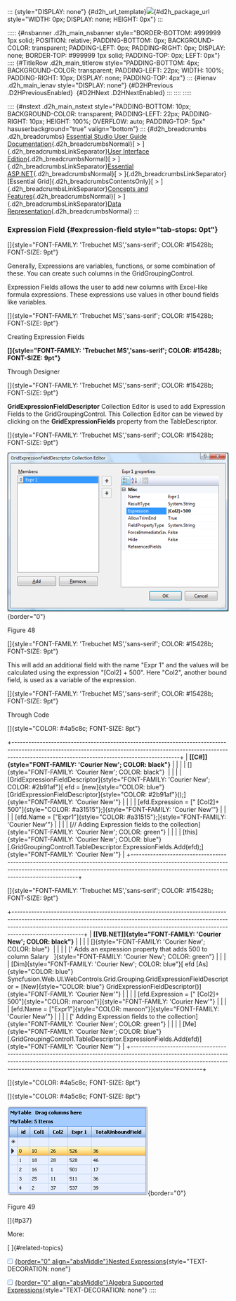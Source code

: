 ::: {style="DISPLAY: none"}
[](ms-xhelp:///?Id=d2h_url_template){#d2h_url_template}![](!package_url!){#d2h_package_url style="WIDTH: 0px; DISPLAY: none; HEIGHT: 0px"}
:::

::::: {#nsbanner .d2h_main_nsbanner style="BORDER-BOTTOM: #999999 1px solid; POSITION: relative; PADDING-BOTTOM: 0px; BACKGROUND-COLOR: transparent; PADDING-LEFT: 0px; PADDING-RIGHT: 0px; DISPLAY: none; BORDER-TOP: #999999 1px solid; PADDING-TOP: 0px; LEFT: 0px"}
:::: {#TitleRow .d2h_main_titlerow style="PADDING-BOTTOM: 4px; BACKGROUND-COLOR: transparent; PADDING-LEFT: 22px; WIDTH: 100%; PADDING-RIGHT: 10px; DISPLAY: none; PADDING-TOP: 4px"}
::: {#ienav .d2h_main_ienav style="DISPLAY: none"}
[](ms-xhelp:///?Id=a5917078-cd74-4900-84f7-bdea1da36f8b){#D2HPrevious .D2HPreviousEnabled}  [](ms-xhelp:///?Id=0382a08c-9c28-4779-9363-9bafb096cd7f){#D2HNext .D2HNextEnabled}
:::
::::
:::::

:::: {#nstext .d2h_main_nstext style="PADDING-BOTTOM: 10px; BACKGROUND-COLOR: transparent; PADDING-LEFT: 22px; PADDING-RIGHT: 10px; HEIGHT: 100%; OVERFLOW: auto; PADDING-TOP: 5px" hasuserbackground="true" valign="bottom"}
::: {#d2h_breadcrumbs .d2h_breadcrumbs}
[Essential Studio User Guide Documentation](ms-xhelp:///?Id=12457748-09e3-4d74-a240-8e049cedf030){.d2h_breadcrumbsNormal}[ \> ]{.d2h_breadcrumbsLinkSeparator}[User Interface Edition](ms-xhelp:///?Id=c29296b7-531c-413b-a0ec-488ca1f7f669){.d2h_breadcrumbsNormal}[ \> ]{.d2h_breadcrumbsLinkSeparator}[Essential ASP.NET](ms-xhelp:///?Id=25c35330-c127-4dad-9a92-ed79dc7261a6){.d2h_breadcrumbsNormal}[ \> ]{.d2h_breadcrumbsLinkSeparator}[Essential Grid]{.d2h_breadcrumbsContentsOnly}[ \> ]{.d2h_breadcrumbsLinkSeparator}[Concepts and Features](ms-xhelp:///?Id=9e489974-524d-457c-9881-e458b1321685){.d2h_breadcrumbsNormal}[ \> ]{.d2h_breadcrumbsLinkSeparator}[Data Representation](ms-xhelp:///?Id=655eb33e-7999-4728-9936-2c769f430e87){.d2h_breadcrumbsNormal}
:::

### Expression Field {#expression-field style="tab-stops: 0pt"}

[]{style="FONT-FAMILY: 'Trebuchet MS','sans-serif'; COLOR: #15428b; FONT-SIZE: 9pt"} 

Generally, Expressions are variables, functions, or some combination of these. You can create such columns in the GridGroupingControl.

Expression Fields allows the user to add new columns with Excel-like formula expressions. These expressions use values in other bound fields like variables.

[]{style="FONT-FAMILY: 'Trebuchet MS','sans-serif'; COLOR: #15428b; FONT-SIZE: 9pt"} 

Creating Expression Fields

**[]{style="FONT-FAMILY: 'Trebuchet MS','sans-serif'; COLOR: #15428b; FONT-SIZE: 9pt"}** 

Through Designer

[]{style="FONT-FAMILY: 'Trebuchet MS','sans-serif'; COLOR: #15428b; FONT-SIZE: 9pt"} 

**GridExpressionFieldDescriptor** Collection Editor is used to add Expression Fields to the GridGroupingControl. This Collection Editor can be viewed by clicking on the **GridExpressionFields** property from the TableDescriptor.

[]{style="FONT-FAMILY: 'Trebuchet MS','sans-serif'; COLOR: #15428b; FONT-SIZE: 9pt"} 

![](ImagesExt/image68_55.png){border="0"}

Figure 48

[]{style="FONT-FAMILY: 'Trebuchet MS','sans-serif'; COLOR: #15428b; FONT-SIZE: 9pt"} 

This will add an additional field with the name \"Expr 1\" and the values will be calculated using the expression \"\[Col2\] + 500\". Here \"Col2\", another bound field, is used as a variable of the expression.

[]{style="FONT-FAMILY: 'Trebuchet MS','sans-serif'; COLOR: #15428b; FONT-SIZE: 9pt"} 

Through Code

[]{style="COLOR: #4a5c8c; FONT-SIZE: 8pt"} 

+-----------------------------------------------------------------------------------------------------------------------------------------------------------------------------------------------------------------------+
| **[\[C#\]]{style="FONT-FAMILY: 'Courier New'; COLOR: black"}**                                                                                                                                                        |
|                                                                                                                                                                                                                       |
| []{style="FONT-FAMILY: 'Courier New'; COLOR: black"}                                                                                                                                                                  |
|                                                                                                                                                                                                                       |
| [GridExpressionFieldDescriptor]{style="FONT-FAMILY: 'Courier New'; COLOR: #2b91af"}[ efd = [new]{style="COLOR: blue"} [GridExpressionFieldDescriptor]{style="COLOR: #2b91af"}();]{style="FONT-FAMILY: 'Courier New'"} |
|                                                                                                                                                                                                                       |
| [efd.Expression = [\" \[Col2\]+ 500\"]{style="COLOR: #a31515"};]{style="FONT-FAMILY: 'Courier New'"}                                                                                                                  |
|                                                                                                                                                                                                                       |
| [efd.Name = [\"Expr1\"]{style="COLOR: #a31515"};]{style="FONT-FAMILY: 'Courier New'"}                                                                                                                                 |
|                                                                                                                                                                                                                       |
| [// Adding Expression fields to the collection]{style="FONT-FAMILY: 'Courier New'; COLOR: green"}                                                                                                                     |
|                                                                                                                                                                                                                       |
| [this]{style="FONT-FAMILY: 'Courier New'; COLOR: blue"}[.GridGroupingControl1.TableDescriptor.ExpressionFields.Add(efd);]{style="FONT-FAMILY: 'Courier New'"}                                                         |
+-----------------------------------------------------------------------------------------------------------------------------------------------------------------------------------------------------------------------+

[]{style="FONT-FAMILY: 'Trebuchet MS','sans-serif'; COLOR: #15428b; FONT-SIZE: 9pt"} 

+-------------------------------------------------------------------------------------------------------------------------------------------------------------------------------------------------------------------------------------------------------------------+
| **[\[VB.NET\]]{style="FONT-FAMILY: 'Courier New'; COLOR: black"}**                                                                                                                                                                                                |
|                                                                                                                                                                                                                                                                   |
| []{style="FONT-FAMILY: 'Courier New'; COLOR: blue"}                                                                                                                                                                                                               |
|                                                                                                                                                                                                                                                                   |
| [\' Adds an expression property that adds 500 to column Salary   ]{style="FONT-FAMILY: 'Courier New'; COLOR: green"}                                                                                                                                              |
|                                                                                                                                                                                                                                                                   |
| [Dim]{style="FONT-FAMILY: 'Courier New'; COLOR: blue"}[ efd [As]{style="COLOR: blue"} Syncfusion.Web.UI.WebControls.Grid.Grouping.GridExpressionFieldDescriptor = [New]{style="COLOR: blue"} GridExpressionFieldDescriptor()]{style="FONT-FAMILY: 'Courier New'"} |
|                                                                                                                                                                                                                                                                   |
| [efd.Expression = [\" \[Col2\]+ 500\"]{style="COLOR: maroon"}]{style="FONT-FAMILY: 'Courier New'"}                                                                                                                                                                |
|                                                                                                                                                                                                                                                                   |
| [efd.Name = [\"Expr1\"]{style="COLOR: maroon"}]{style="FONT-FAMILY: 'Courier New'"}                                                                                                                                                                               |
|                                                                                                                                                                                                                                                                   |
| [\' Adding Expression fields to the collection]{style="FONT-FAMILY: 'Courier New'; COLOR: green"}                                                                                                                                                                 |
|                                                                                                                                                                                                                                                                   |
| [Me]{style="FONT-FAMILY: 'Courier New'; COLOR: blue"}[.GridGroupingControl1.TableDescriptor.ExpressionFields.Add(efd)]{style="FONT-FAMILY: 'Courier New'"}                                                                                                        |
+-------------------------------------------------------------------------------------------------------------------------------------------------------------------------------------------------------------------------------------------------------------------+

[]{style="COLOR: #4a5c8c; FONT-SIZE: 8pt"} 

[]{style="COLOR: #4a5c8c; FONT-SIZE: 8pt"} 

![](ImagesExt/image68_56.png){border="0"}

Figure 49

[]{#p37} 

More:

[ ]{#related-topics}

[![](button.gif){border="0" align="absMiddle"}Nested Expressions](ms-xhelp:///?Id=84fe367e-d3ab-4a86-b11b-ab012da6a234){style="TEXT-DECORATION: none"}

[![](button.gif){border="0" align="absMiddle"}Algebra Supported Expressions](ms-xhelp:///?Id=72f0baa9-f4e2-4cc1-8eb1-3168b960d00b){style="TEXT-DECORATION: none"}
::::
